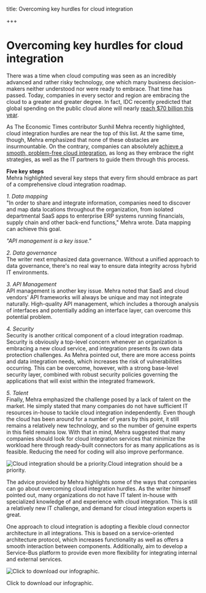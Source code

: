 title: Overcoming key hurdles for cloud integration

+++


# Overcoming key hurdles for cloud integration

There was a time when cloud computing was seen as an incredibly advanced and rather risky technology, one which many business decision-makers neither understood nor were ready to embrace. That time has passed. Today, companies in every sector and region are embracing the cloud to a greater and greater degree. In fact, IDC recently predicted that global spending on the public cloud alone will nearly [reach $70 billion this year](https://www.idc.com/getdoc.jsp?containerId=prUS25797415). 

As The Economic Times contributor Sunhil Mehra recently highlighted, cloud integration hurdles are near the top of this list. At the same time, though, Mehra emphasized that none of these obstacles are insurmountable. On the contrary, companies can absolutely [achieve a smooth, problem-free cloud integration](http://articles.economictimes.indiatimes.com/2015-08-24/news/65808308_1_cloud-services-data-governance-multiple-cloud-vendors), as long as they embrace the right strategies, as well as the IT partners to guide them through this process.

**Five key steps**  
Mehra highlighted several key steps that every firm should embrace as part of a comprehensive cloud integration roadmap.

_1\. Data mapping_  
"In order to share and integrate information, companies need to discover and map data locations throughout the organization, from isolated departmental SaaS apps to enterprise ERP systems running financials, supply chain and other back-end functions," Mehra wrote. Data mapping can achieve this goal.

_"API management is a key issue."_

_2\. Data governance_  
The writer next emphasized data governance. Without a unified approach to data governance, there's no real way to ensure data integrity across hybrid IT environments. 

_3\. API Management_  
API management is another key issue. Meh​ra noted that SaaS and cloud vendors' API frameworks will always be unique and may not integrate naturally. High-quality API management, which includes a thorough analysis of interfaces and potentially adding an interface layer, can overcome this potential problem.

_4\. Security_  
Security is another critical component of a cloud integration roadmap. Security is obviously a top-level concern whenever an organization is embracing a new cloud service, and integration presents its own data protection challenges. As Mehra pointed out, there are more access points and data integration needs, which increases the risk of vulnerabilities occurring. This can be overcome, however, with a strong base-level security layer, combined with robust security policies governing the applications that will exist within the integrated framework.

_5\. Talent_  
Finally, Mehra emphasized the challenge posed by a lack of talent on the market. He simply stated that many companies do not have sufficient IT resources in-house to tackle cloud integration independently. Even though the cloud has been around for a number of years by this point, it still remains a relatively new technology, and so the number of genuine experts in this field remains low. With that in mind, Mehra suggested that many companies should look for cloud integration services that minimize the workload here through ready-built connectors for as many applications as is feasible. Reducing the need for coding will also improve performance. 

![Cloud integration should be a priority.](http://media.syrinx.com/media/06320ed4-4f81-4d18-8d4f-45d509c0f959/img/3340/14109253.jpg)Cloud integration should be a priority.

The advice provided by Mehra highlights some of the ways that companies can go about overcoming cloud integration hurdles. As the writer himself pointed out, many organizations do not have IT talent in-house with specialized knowledge of and experience with cloud integration. This is still a relatively new IT challenge, and demand for cloud integration experts is great.

One approach to cloud integration is adopting a flexible cloud connector architecture in all integrations. This is based on a service-oriented architecture protocol, which increases functionality as well as offers a smooth interaction between components. Additionally, aim to develop a Service-Bus platform to provide even more flexibility for integrating internal and external services.

![Click to download our infographic.](http://opticcf.brafton.com/14119480.image)

Click to download our infographic.
